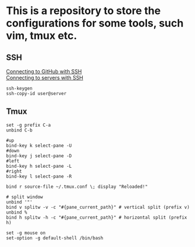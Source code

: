 # This is a repository to store the configurations for some tools, such vim, tmux etc.

## SSH
[Connecting to GitHub with SSH](https://docs.github.com/en/free-pro-team@latest/github/authenticating-to-github/connecting-to-github-with-ssh) \
[Connecting to servers with SSH](https://www.ssh.com/ssh/copy-id)
```
ssh-keygen
ssh-copy-id user@server
```

## Tmux
```
set -g prefix C-a
unbind C-b

#up
bind-key k select-pane -U
#down
bind-key j select-pane -D
#left
bind-key h select-pane -L
#right
bind-key l select-pane -R

bind r source-file ~/.tmux.conf \; display "Reloaded!"

# split window
unbind '"'
bind v splitw -v -c "#{pane_current_path}" # vertical split (prefix v)
unbind %
bind h splitw -h -c "#{pane_current_path}" # horizontal split (prefix h)

set -g mouse on
set-option -g default-shell /bin/bash
```
